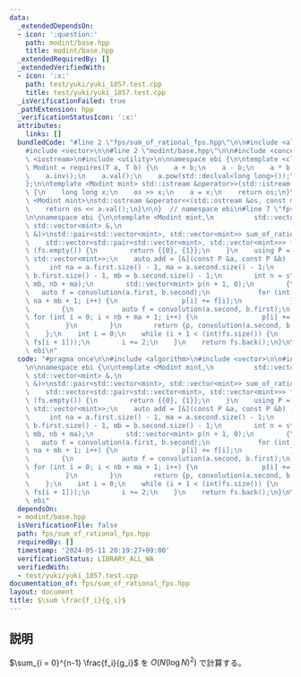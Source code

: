 ```yaml
---
data:
  _extendedDependsOn:
  - icon: ':question:'
    path: modint/base.hpp
    title: modint/base.hpp
  _extendedRequiredBy: []
  _extendedVerifiedWith:
  - icon: ':x:'
    path: test/yuki/yuki_1857.test.cpp
    title: test/yuki/yuki_1857.test.cpp
  _isVerificationFailed: true
  _pathExtension: hpp
  _verificationStatusIcon: ':x:'
  attributes:
    links: []
  bundledCode: "#line 2 \"fps/sum_of_rational_fps.hpp\"\n\n#include <algorithm>\n\
    #include <vector>\n\n#line 2 \"modint/base.hpp\"\n\n#include <concepts>\n#include\
    \ <iostream>\n#include <utility>\n\nnamespace ebi {\n\ntemplate <class T>\nconcept\
    \ Modint = requires(T a, T b) {\n    a + b;\n    a - b;\n    a * b;\n    a / b;\n\
    \    a.inv();\n    a.val();\n    a.pow(std::declval<long long>());\n    T::mod();\n\
    };\n\ntemplate <Modint mint> std::istream &operator>>(std::istream &os, mint &a)\
    \ {\n    long long x;\n    os >> x;\n    a = x;\n    return os;\n}\n\ntemplate\
    \ <Modint mint>\nstd::ostream &operator<<(std::ostream &os, const mint &a) {\n\
    \    return os << a.val();\n}\n\n}  // namespace ebi\n#line 7 \"fps/sum_of_rational_fps.hpp\"\
    \n\nnamespace ebi {\n\ntemplate <Modint mint,\n          std::vector<mint> (*convolution)(const\
    \ std::vector<mint> &,\n                                           const std::vector<mint>\
    \ &)>\nstd::pair<std::vector<mint>, std::vector<mint>> sum_of_rational_fps(\n\
    \    std::vector<std::pair<std::vector<mint>, std::vector<mint>>> fs) {\n    if\
    \ (fs.empty()) {\n        return {{0}, {1}};\n    }\n    using P = std::pair<std::vector<mint>,\
    \ std::vector<mint>>;\n    auto add = [&](const P &a, const P &b) -> P {\n   \
    \     int na = a.first.size() - 1, ma = a.second.size() - 1;\n        int nb =\
    \ b.first.size() - 1, mb = b.second.size() - 1;\n        int n = std::max(na +\
    \ mb, nb + ma);\n        std::vector<mint> p(n + 1, 0);\n        {\n         \
    \   auto f = convolution(a.first, b.second);\n            for (int i = 0; i <\
    \ na + mb + 1; i++) {\n                p[i] += f[i];\n            }\n        }\n\
    \        {\n            auto f = convolution(a.second, b.first);\n           \
    \ for (int i = 0; i < nb + ma + 1; i++) {\n                p[i] += f[i];\n   \
    \         }\n        }\n        return {p, convolution(a.second, b.second)};\n\
    \    };\n    int i = 0;\n    while (i + 1 < (int)fs.size()) {\n        fs.emplace_back(add(fs[i],\
    \ fs[i + 1]));\n        i += 2;\n    }\n    return fs.back();\n}\n\n}  // namespace\
    \ ebi\n"
  code: "#pragma once\n\n#include <algorithm>\n#include <vector>\n\n#include \"../modint/base.hpp\"\
    \n\nnamespace ebi {\n\ntemplate <Modint mint,\n          std::vector<mint> (*convolution)(const\
    \ std::vector<mint> &,\n                                           const std::vector<mint>\
    \ &)>\nstd::pair<std::vector<mint>, std::vector<mint>> sum_of_rational_fps(\n\
    \    std::vector<std::pair<std::vector<mint>, std::vector<mint>>> fs) {\n    if\
    \ (fs.empty()) {\n        return {{0}, {1}};\n    }\n    using P = std::pair<std::vector<mint>,\
    \ std::vector<mint>>;\n    auto add = [&](const P &a, const P &b) -> P {\n   \
    \     int na = a.first.size() - 1, ma = a.second.size() - 1;\n        int nb =\
    \ b.first.size() - 1, mb = b.second.size() - 1;\n        int n = std::max(na +\
    \ mb, nb + ma);\n        std::vector<mint> p(n + 1, 0);\n        {\n         \
    \   auto f = convolution(a.first, b.second);\n            for (int i = 0; i <\
    \ na + mb + 1; i++) {\n                p[i] += f[i];\n            }\n        }\n\
    \        {\n            auto f = convolution(a.second, b.first);\n           \
    \ for (int i = 0; i < nb + ma + 1; i++) {\n                p[i] += f[i];\n   \
    \         }\n        }\n        return {p, convolution(a.second, b.second)};\n\
    \    };\n    int i = 0;\n    while (i + 1 < (int)fs.size()) {\n        fs.emplace_back(add(fs[i],\
    \ fs[i + 1]));\n        i += 2;\n    }\n    return fs.back();\n}\n\n}  // namespace\
    \ ebi"
  dependsOn:
  - modint/base.hpp
  isVerificationFile: false
  path: fps/sum_of_rational_fps.hpp
  requiredBy: []
  timestamp: '2024-05-11 20:19:27+09:00'
  verificationStatus: LIBRARY_ALL_WA
  verifiedWith:
  - test/yuki/yuki_1857.test.cpp
documentation_of: fps/sum_of_rational_fps.hpp
layout: document
title: $\sum \frac{f_i}{g_i}$
---
```


## 説明

$\sum_{i = 0}^{n-1} \frac{f_i}{g_i}$ を $O(N(\log N)^2)$ で計算する。